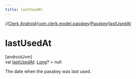 ```yaml
---
title: lastUsedAt
---
```

//[Clerk Android](../../../index.html)/[com.clerk.model.passkey](../index.html)/[Passkey](index.html)/[lastUsedAt](last-used-at.html)



# lastUsedAt



[androidJvm]\
val [lastUsedAt](last-used-at.html): [Long](https://kotlinlang.org/api/latest/jvm/stdlib/kotlin-stdlib/kotlin/-long/index.html)? = null



The date when the passkey was last used.




